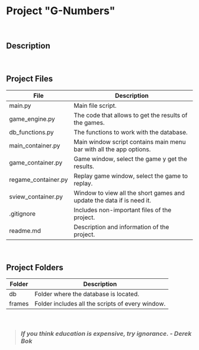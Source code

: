 # Project "G-Numbers"
<br>

## Description
<br>

## Project Files
| File                | Description                                                           |
| ------------------- | --------------------------------------------------------------------- |
| main.py             | Main file script.                                                     |
| game_engine.py      | The code that allows to get the results of the games.                 |
| db_functions.py     | The functions to work with the database.                              |
| main_container.py   | Main window script contains main menu bar with all the app options.   |
| game_container.py   | Game window, select the game y get the results.                       |
| regame_container.py | Replay game window, select the game to replay.                        |
| sview_container.py  | Window to view all the short games and update the data if is need it. |
| .gitignore          | Includes non-important files of the project.                          |
| readme.md           | Description and information of the project.                           |
<br>

## Project Folders
| Folder | Description                                      |
| ------ | ------------------------------------------------ |
| db     | Folder where the database is located.            |
| frames | Folder includes all the scripts of every window. |
<br>

> ### ***If you think education is expensive, try ignorance. - Derek Bok***
